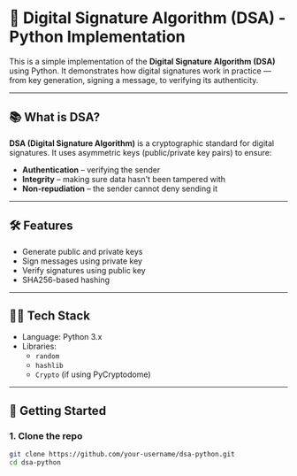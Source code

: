 # 🔐 Digital Signature Algorithm (DSA) - Python Implementation

This is a simple implementation of the **Digital Signature Algorithm (DSA)** using Python. It demonstrates how digital signatures work in practice — from key generation, signing a message, to verifying its authenticity.

---

## 📚 What is DSA?

**DSA (Digital Signature Algorithm)** is a cryptographic standard for digital signatures. It uses asymmetric keys (public/private key pairs) to ensure:

- **Authentication** – verifying the sender
- **Integrity** – making sure data hasn't been tampered with
- **Non-repudiation** – the sender cannot deny sending it

---

## 🛠️ Features

- Generate public and private keys
- Sign messages using private key
- Verify signatures using public key
- SHA256-based hashing

---

## 🧑‍💻 Tech Stack

- Language: Python 3.x
- Libraries:
  - `random`
  - `hashlib`
  - `Crypto` (if using PyCryptodome)

---

## 🚀 Getting Started

### 1. Clone the repo

```bash
git clone https://github.com/your-username/dsa-python.git
cd dsa-python
